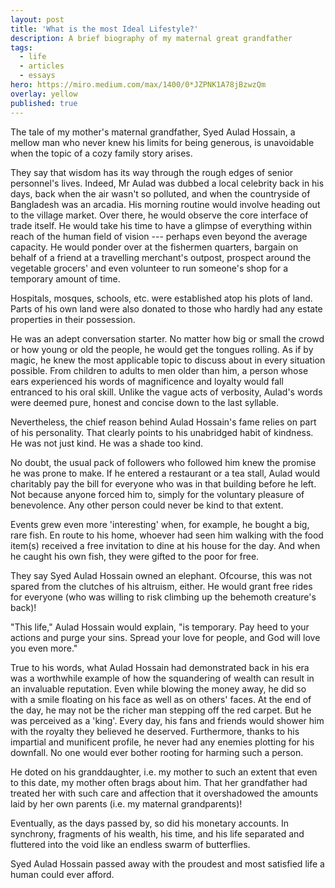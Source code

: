 ```yaml
---
layout: post
title: 'What is the most Ideal Lifestyle?'
description: A brief biography of my maternal great grandfather
tags:
  - life
  - articles
  - essays
hero: https://miro.medium.com/max/1400/0*JZPNK1A78jBzwzQm
overlay: yellow
published: true
---
```


The tale of my mother's maternal grandfather, Syed Aulad Hossain, a mellow man who never knew his limits for being generous, is unavoidable when the topic of a cozy family story arises.

They say that wisdom has its way through the rough edges of senior personnel's lives. Indeed, Mr Aulad was dubbed a local celebrity back in his days, back when the air wasn't so polluted, and when the countryside of Bangladesh was an arcadia. His morning routine would involve heading out to the village market. Over there, he would observe the core interface of trade itself. He would take his time to have a glimpse of everything within reach of the human field of vision --- perhaps even beyond the average capacity. He would ponder over at the fishermen quarters, bargain on behalf of a friend at a travelling merchant's outpost, prospect around the vegetable grocers' and even volunteer to run someone's shop for a temporary amount of time.

Hospitals, mosques, schools, etc. were established atop his plots of land. Parts of his own land were also donated to those who hardly had any estate properties in their possession.

He was an adept conversation starter. No matter how big or small the crowd or how young or old the people, he would get the tongues rolling. As if by magic, he knew the most applicable topic to discuss about in every situation possible. From children to adults to men older than him, a person whose ears experienced his words of magnificence and loyalty would fall entranced to his oral skill. Unlike the vague acts of verbosity, Aulad's words were deemed pure, honest and concise down to the last syllable.

Nevertheless, the chief reason behind Aulad Hossain's fame relies on part of his personality. That clearly points to his unabridged habit of kindness. He was not just kind. He was a shade too kind.

No doubt, the usual pack of followers who followed him knew the promise he was prone to make. If he entered a restaurant or a tea stall, Aulad would charitably pay the bill for everyone who was in that building before he left. Not because anyone forced him to, simply for the voluntary pleasure of benevolence. Any other person could never be kind to that extent.

Events grew even more 'interesting' when, for example, he bought a big, rare fish. En route to his home, whoever had seen him walking with the food item(s) received a free invitation to dine at his house for the day. And when he caught his own fish, they were gifted to the poor for free.

They say Syed Aulad Hossain owned an elephant. Ofcourse, this was not spared from the clutches of his altruism, either. He would grant free rides for everyone (who was willing to risk climbing up the behemoth creature's back)!

"This life," Aulad Hossain would explain, "is temporary. Pay heed to your actions and purge your sins. Spread your love for people, and God will love you even more."

True to his words, what Aulad Hossain had demonstrated back in his era was a worthwhile example of how the squandering of wealth can result in an invaluable reputation. Even while blowing the money away, he did so with a smile floating on his face as well as on others' faces. At the end of the day, he may not be the richer man stepping off the red carpet. But he was perceived as a 'king'. Every day, his fans and friends would shower him with the royalty they believed he deserved. Furthermore, thanks to his impartial and munificent profile, he never had any enemies plotting for his downfall. No one would ever bother rooting for harming such a person.

He doted on his granddaughter, i.e. my mother to such an extent that even to this date, my mother often brags about him. That her grandfather had treated her with such care and affection that it overshadowed the amounts laid by her own parents (i.e. my maternal grandparents)!

Eventually, as the days passed by, so did his monetary accounts. In synchrony, fragments of his wealth, his time, and his life separated and fluttered into the void like an endless swarm of butterflies.

Syed Aulad Hossain passed away with the proudest and most satisfied life a human could ever afford.
